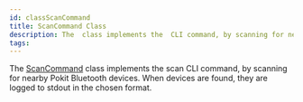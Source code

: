 ```yaml
---
id: classScanCommand
title: ScanCommand Class
description: The  class implements the  CLI command, by scanning for nearby Pokit Bluetooth devices.
tags:
---
```

The [ScanCommand](classScanCommand) class implements the scan CLI command, by scanning for nearby Pokit Bluetooth devices.
When devices are found, they are logged to stdout in the chosen format.



